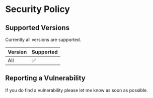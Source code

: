 # Security Policy

## Supported Versions

Currently all versions are supported.

| Version | Supported          |
| ------- | ------------------ |
| All     | :white_check_mark: |

## Reporting a Vulnerability

If you do find a vulnerability please let me know as soon as possible.
